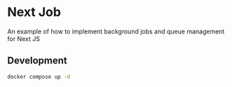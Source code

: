 # Next Job

An example of how to implement background jobs and queue management for Next JS

## Development

```bash
docker compose up -d
```
